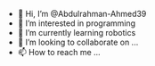 - 👋 Hi, I’m @Abdulrahman-Ahmed39
- 👀 I’m interested in programming
- 🌱 I’m currently learning robotics
- 💞️ I’m looking to collaborate on ...
- 📫 How to reach me ...

<!---
Abdulrahman-Ahmed39/Abdulrahman-Ahmed39 is a ✨ special ✨ repository because its `README.md` (this file) appears on your GitHub profile.
You can click the Preview link to take a look at your changes.
--->
